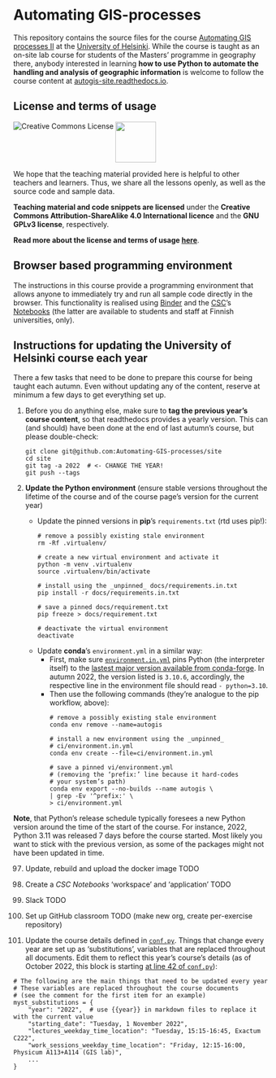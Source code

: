 # Automating GIS-processes

This repository contains the source files for the course [Automating GIS
processes II](https://studies.helsinki.fi/courses/?searchText=GEOG-329-2) at the
[University of Helsinki](https://helsinki.fi/). While the course is taught as an
on-site lab course for students of the Masters’ programme in geography there,
anybody interested in learning **how to use Python to automate the handling and
analysis of geographic information** is welcome to follow the course content at
[autogis-site.readthedocs.io](https://autogis-site.readthedocs.io/).


## License and terms of usage

<a rel="license" href="http://creativecommons.org/licenses/by-sa/4.0/"><img
alt="Creative Commons License" style="border-width:0" align="left"
src="https://i.creativecommons.org/l/by-sa/4.0/88x31.png" /></a></a> <img
src="https://github.com/Automating-GIS-processes/2016/blob/master/source/img/GPLv3_Logo.jpg"
width="80">
 
We hope that the teaching material provided here is helpful to other teachers
and learners. Thus, we share all the lessons openly, as well as the source code
and sample data.

**Teaching material and code snippets are licensed** under the **Creative
Commons Attribution-ShareAlike 4.0 International licence** and the **GNU GPLv3
license**, respectively.

**Read more about the license and terms of usage
[here](https://autogis-site.readthedocs.io/en/latest/course-info/license.html)**.


## Browser based programming environment

The instructions in this course provide a programming environment that allows
anyone to immediately try and run all sample code directly in the browser. This
functionality is realised using [Binder](https://mybinder.org/) and the
[CSC](https://csc.fi/)’s [Notebooks](https://notebooks.csc.fi/) (the latter are
available to students and staff at Finnish universities, only).


## Instructions for updating the University of Helsinki course each year

There a few tasks that need to be done to prepare this course for being taught
each autumn. Even without updating any of the content, reserve at minimum a
few days to get everything set up.

1. Before you do anything else, make sure to **tag the previous year’s course
   content**, so that readthedocs provides a yearly version.
   This can (and should) have been done at the end of last autumn’s course,
   but please double-check:

    ```
    git clone git@github.com:Automating-GIS-processes/site
    cd site
    git tag -a 2022  # <- CHANGE THE YEAR!
    git push --tags
    ```

2. **Update the Python environment** (ensure stable versions throughout the lifetime
   of the course and of the course page’s version for the current year)
    - Update the pinned versions in **pip**’s `requirements.txt` (rtd uses pip!):
        ```
        # remove a possibly existing stale environment
        rm -Rf .virtualenv/

        # create a new virtual environment and activate it
        python -m venv .virtualenv
        source .virtualenv/bin/activate

        # install using the _unpinned_ docs/requirements.in.txt
        pip install -r docs/requirements.in.txt

        # save a pinned docs/requirement.txt
        pip freeze > docs/requirement.txt

        # deactivate the virtual environment
        deactivate
        ```
    - Update **conda**’s `environment.yml` in a similar way:
        - First, make sure [`environment.in.yml`](ci/environment.in.yml) pins
          Python (the interpreter itself) to the [lastest major version available
          from conda-forge](https://anaconda.org/conda-forge/python). In autumn
          2022, the version listed is `3.10.6`, accordingly, the respective line
          in the environment file should read `- python=3.10`.
        - Then use the following commands (they’re analogue to the pip workflow,
          above):
            ```
            # remove a possibly existing stale environment
            conda env remove --name=autogis

            # install a new environment using the _unpinned_
            # ci/environment.in.yml
            conda env create --file=ci/environment.in.yml

            # save a pinned vi/environment.yml
            # (removing the ‘prefix:’ line because it hard-codes
            # your system’s path)
            conda env export --no-builds --name autogis \
            | grep -Ev '^prefix:' \
            > ci/environment.yml
            ```

**Note**, that Python’s release schedule typically foresees a new Python version
around the time of the start of the course. For instance, 2022, Python 3.11 was released
7 days before the course started. Most likely you want to stick with the
previous version, as some of the packages might not have been updated in time.

97. Update, rebuild and upload the docker image TODO

97. Create a *CSC Notebooks* ‘workspace’ and ‘application’ TODO

98. Slack TODO

99. Set up GitHub classroom TODO (make new org, create per-exercise repository)

99. Update the course details defined in [`conf.py`](docs/conf.py). Things that
change every year are set up as ‘substitutions’, variables that are replaced
throughout all documents. Edit them to reflect this year’s course’s details
(as of October 2022, this block is starting [at line 42 of
`conf.py`](docs/conf.py#L42)):

```
# The following are the main things that need to be updated every year
# These variables are replaced throughout the course documents
# (see the comment for the first item for an example)
myst_substitutions = { 
    "year": "2022",  # use {{year}} in markdown files to replace it with the current value
    "starting_date": "Tuesday, 1 November 2022",
    "lectures_weekday_time_location": "Tuesday, 15:15-16:45, Exactum C222",
    "work_sessions_weekday_time_location": "Friday, 12:15-16:00, Physicum A113+A114 (GIS lab)",
    ...
}
```

<!--
TODO: Add instructions for future teachers of this course:
    - How to set up GitHub class rooms
    - How to update the documents (including setting the
      substitution-variable in conf.py)
    - How to set up CSC Notebooks
    - How to set up Slack, and where to change the links
    - How to update the dependencies at the beginning of a new year,
      and how to lock them to certain versions
    - How to locally install the dependencies using a virtual env, or conda env
    - How to regenerate the docs locally
    - How to fork the repository, and use merge requests as a way to test
      changes before going live
    - How to remove the lesson contents and add them week after week using pull requests
    - How to update the gh-action access token
    - Refreshing the notebooks, and also adding them week after week.
    - ...


## Contact

This course was conceived and designed by Henrikki Tenkanen, and has been
taught, maintained and improved over the years by Vuokko Heikinheimo and Håvard
Wallin Aagesen. Currently (autumn term 2022), Christoph Fink is the responsible
teacher.

You can find contact information on the [course
website](https://autogis-site.readthedocs.io/en/latest/course-info/course-info.html).
